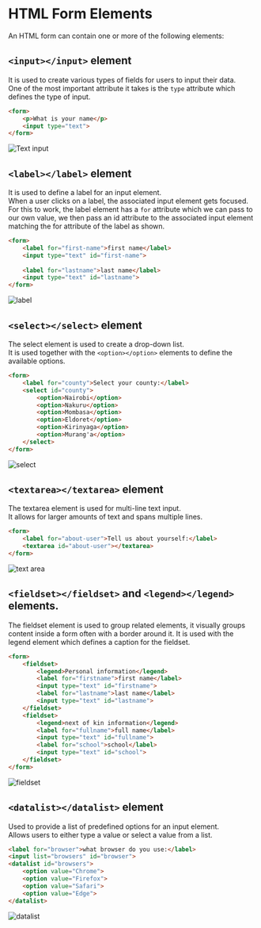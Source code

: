 # HTML Form Elements

An HTML form can contain one or more of the following elements:

## ```<input></input>``` element
It is used to create various types of fields for users to input their data.  
One of the most important attribute it takes is the ```type``` attribute which defines the type of input.  

```HTML
<form>
    <p>What is your name</p>
    <input type="text">
</form>
```
![Text input](text-input.png)

## ```<label></label>``` element
It is used to define a label for an input element.  
When a user clicks on a label, the associated input element gets focused.  
For this to work, the label element has a ```for``` attribute which we can pass to our own value, we then pass an id
attribute to the associated input element matching the for attribute of the label as shown.

```HTML
<form>
    <label for="first-name">first name</label>
    <input type="text" id="first-name">
    
    <label for="lastname">last name</label>
    <input type="text" id="lastname">
</form>
```
![label](label.png)

## ```<select></select>``` element
The select element is used to create a drop-down list.  
It is used together with the ```<option></option>``` elements to define the available options.
```HTML
<form>
    <label for="county">Select your county:</label>
    <select id="county">
        <option>Nairobi</option>
        <option>Nakuru</option>
        <option>Mombasa</option>
        <option>Eldoret</option>
        <option>Kirinyaga</option>
        <option>Murang'a</option>
    </select>
</form>
```
![select](select.png)

## ```<textarea></textarea>``` element
The textarea element is used for multi-line text input.  
It allows for larger amounts of text and spans multiple lines.  
```HTML
<form>
    <label for="about-user">Tell us about yourself:</label>
    <textarea id="about-user"></textarea>
</form>
```
![text area](text-area.png)

## ```<fieldset></fieldset>``` and ```<legend></legend>``` elements.
The fieldset element is used to group related elements, it visually groups content inside a form often with a border around it.
It is used with the legend element which defines a caption for the fieldset.
```HTML
<form>
    <fieldset>
        <legend>Personal information</legend>
        <label for="firstname">first name</label>
        <input type="text" id="firstname">
        <label for="lastname">last name</label>
        <input type="text" id="lastname">
    </fieldset>
    <fieldset>
        <legend>next of kin information</legend>
        <label for="fullname">full name</label>
        <input type="text" id="fullname">
        <label for="school">school</label>
        <input type="text" id="school">
    </fieldset>
</form>
```
![fieldset](field_set.png)

## ```<datalist></datalist>``` element
Used to provide a list of predefined options for an input element.  
Allows users to either type a value or select a value from a list.  
```HTML
<label for="browser">what browser do you use:</label>
<input list="browsers" id="browser">
<datalist id="browsers">
    <option value="Chrome">
    <option value="Firefox">
    <option value="Safari">
    <option value="Edge">
</datalist>
```
![datalist](data_list.png)